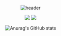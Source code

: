 <div align="center">
    
![header](https://capsule-render.vercel.app/api?type=Venom&text=YangJiwoo)

  <a href="https://jiwooprogramming.tistory.com" target="_blank"><img src="https://img.shields.io/badge/Tistory-ff6633?style=flat&logo=Tistory&logoColor=ffffff"/></a>
  <a href="https://www.instagram.com/jiwoo_8_1" target="_blank"><img src="https://img.shields.io/badge/Instagram-ff00ff?style=flat&logo=Instagram&logoColor=ffffff"/></a>

  ![Anurag's GitHub stats](https://github-readme-stats.vercel.app/api?username=YangjiwooGN&theme=outrun&show_icons=true)
</div>
<!--
**YangjiwooGN/YangjiwooGN** is a ✨ _special_ ✨ repository because its `README.md` (this file) appears on your GitHub profile.

Here are some ideas to get you started:

- 🔭 I’m currently working on ...
- 🌱 I’m currently learning ...
- 👯 I’m looking to collaborate on ...
- 🤔 I’m looking for help with ...
- 💬 Ask me about ...
- 📫 How to reach me: ...
- 😄 Pronouns: ...
- ⚡ Fun fact: ...
-->
